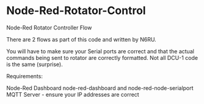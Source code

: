# Node-Red-Rotator-Control
Node-Red Rotator Controller Flow

There are 2 flows as part of this code and written by N6RU.  

You will have to make sure your Serial ports are correct and that the actual
commands being sent to rotator are correctly formatted.  Not all DCU-1 code is the 
same (surprise).


Requirements:

Node-Red Dashboard node-red-dashboard and node-red-node-serialport
MQTT Server - ensure your IP addresses are correct
